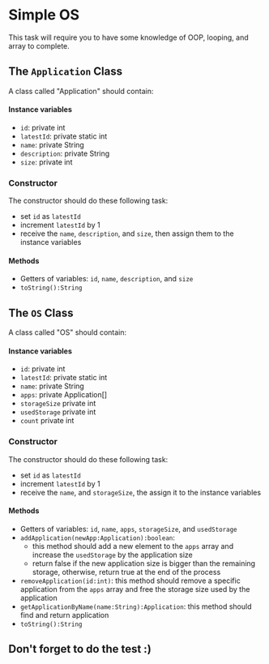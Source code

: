 # Simple OS

This task will require you to have some knowledge of OOP, looping, and array to complete.

## The `Application` Class

A class called "Application" should contain:

#### Instance variables
- `id`: private int
- `latestId`: private static int 
- `name`: private String
- `description`: private String
- `size`: private int 

### Constructor
The constructor should do these following task:
- set `id` as `latestId`
- increment `latestId` by 1
- receive the `name`, `description`, and `size`, then assign them to the instance variables

#### Methods
- Getters of variables: `id`, `name`, `description`, and `size`
- `toString():String`

## The `OS` Class

A class called "OS" should contain:

#### Instance variables
- `id`: private int
- `latestId`: private static int 
- `name`: private String
- `apps`: private Application[]
- `storageSize` private int
- `usedStorage` private int
- `count` private int

### Constructor
The constructor should do these following task:
- set `id` as `latestId`
- increment `latestId` by 1
- receive the `name`, and `storageSize`, the assign it to the instance variables

#### Methods
- Getters of variables: `id`, `name`, `apps`, `storageSize`, and `usedStorage`
- `addApplication(newApp:Application):boolean`: 
    - this method should add a new element to the `apps` array and increase the `usedStorage` by the application size
    - return false if the new application size is bigger than the remaining storage, otherwise, return true at the end of the process
- `removeApplication(id:int)`: this method should remove a specific application from the `apps` array and free the storage size used by the application
- `getApplicationByName(name:String):Application`: this method should find and return application
- `toString():String`

## Don't forget to do the test :)
